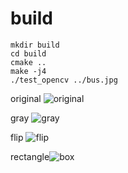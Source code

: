 # build
```
mkdir build
cd build
cmake ..
make -j4
./test_opencv ../bus.jpg
```


original
![original](https://user-images.githubusercontent.com/123159112/215452930-8ca7947f-eb6b-4d20-b650-4379b2d052d9.jpg)

gray
![gray](https://user-images.githubusercontent.com/123159112/215452982-e2ea43f0-5823-4a63-9c01-4a7029205560.jpg)

flip
![flip](https://user-images.githubusercontent.com/123159112/215453025-8da7bb1e-2f1e-4871-a7bc-275dd5b0a03c.jpg)

rectangle![box](https://user-images.githubusercontent.com/123159112/215453107-56a8d46b-7602-4f7b-9174-8cd81bf5c1cf.jpg)
